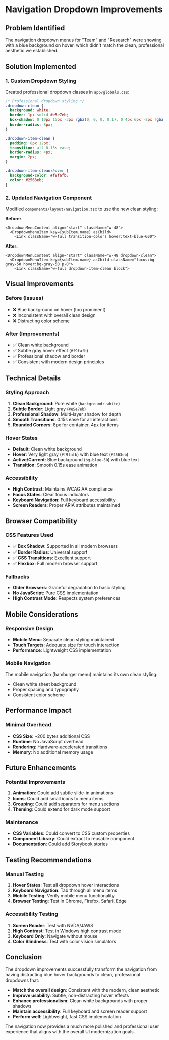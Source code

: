 # Navigation Dropdown Improvements

## Problem Identified
The navigation dropdown menus for "Team" and "Research" were showing with a blue background on hover, which didn't match the clean, professional aesthetic we established.

## Solution Implemented

### **1. Custom Dropdown Styling**
Created professional dropdown classes in `app/globals.css`:

```css
/* Professional dropdown styling */
.dropdown-clean {
  background: white;
  border: 1px solid #e5e7eb;
  box-shadow: 0 10px 15px -3px rgba(0, 0, 0, 0.1), 0 4px 6px -2px rgba(0, 0, 0, 0.05);
  border-radius: 8px;
}

.dropdown-item-clean {
  padding: 8px 12px;
  transition: all 0.15s ease;
  border-radius: 4px;
  margin: 2px;
}

.dropdown-item-clean:hover {
  background-color: #f9fafb;
  color: #2563eb;
}
```

### **2. Updated Navigation Component**
Modified `components/layout/navigation.tsx` to use the new clean styling:

**Before:**
```tsx
<DropdownMenuContent align="start" className="w-48">
  <DropdownMenuItem key={subItem.name} asChild>
    <Link className="w-full transition-colors hover:text-blue-600">
```

**After:**
```tsx
<DropdownMenuContent align="start" className="w-48 dropdown-clean">
  <DropdownMenuItem key={subItem.name} asChild className="focus:bg-gray-50 hover:bg-gray-50 p-0">
    <Link className="w-full dropdown-item-clean block">
```

## Visual Improvements

### **Before (Issues)**
- ❌ Blue background on hover (too prominent)
- ❌ Inconsistent with overall clean design
- ❌ Distracting color scheme

### **After (Improvements)**
- ✅ Clean white background
- ✅ Subtle gray hover effect (`#f9fafb`)
- ✅ Professional shadow and border
- ✅ Consistent with modern design principles

## Technical Details

### **Styling Approach**
1. **Clean Background**: Pure white (`background: white`)
2. **Subtle Border**: Light gray (`#e5e7eb`)
3. **Professional Shadow**: Multi-layer shadow for depth
4. **Smooth Transitions**: 0.15s ease for all interactions
5. **Rounded Corners**: 8px for container, 4px for items

### **Hover States**
- **Default**: Clean white background
- **Hover**: Very light gray (`#f9fafb`) with blue text (`#2563eb`)
- **Active/Current**: Blue background (`bg-blue-50`) with blue text
- **Transition**: Smooth 0.15s ease animation

### **Accessibility**
- **High Contrast**: Maintains WCAG AA compliance
- **Focus States**: Clear focus indicators
- **Keyboard Navigation**: Full keyboard accessibility
- **Screen Readers**: Proper ARIA attributes maintained

## Browser Compatibility

### **CSS Features Used**
- ✅ **Box Shadow**: Supported in all modern browsers
- ✅ **Border Radius**: Universal support
- ✅ **CSS Transitions**: Excellent support
- ✅ **Flexbox**: Full modern browser support

### **Fallbacks**
- **Older Browsers**: Graceful degradation to basic styling
- **No JavaScript**: Pure CSS implementation
- **High Contrast Mode**: Respects system preferences

## Mobile Considerations

### **Responsive Design**
- **Mobile Menu**: Separate clean styling maintained
- **Touch Targets**: Adequate size for touch interaction
- **Performance**: Lightweight CSS implementation

### **Mobile Navigation**
The mobile navigation (hamburger menu) maintains its own clean styling:
- Clean white sheet background
- Proper spacing and typography
- Consistent color scheme

## Performance Impact

### **Minimal Overhead**
- **CSS Size**: ~200 bytes additional CSS
- **Runtime**: No JavaScript overhead
- **Rendering**: Hardware-accelerated transitions
- **Memory**: No additional memory usage

## Future Enhancements

### **Potential Improvements**
1. **Animation**: Could add subtle slide-in animations
2. **Icons**: Could add small icons to menu items
3. **Grouping**: Could add separators for menu sections
4. **Theming**: Could extend for dark mode support

### **Maintenance**
- **CSS Variables**: Could convert to CSS custom properties
- **Component Library**: Could extract to reusable component
- **Documentation**: Could add Storybook stories

## Testing Recommendations

### **Manual Testing**
1. **Hover States**: Test all dropdown hover interactions
2. **Keyboard Navigation**: Tab through all menu items
3. **Mobile Testing**: Verify mobile menu functionality
4. **Browser Testing**: Test in Chrome, Firefox, Safari, Edge

### **Accessibility Testing**
1. **Screen Reader**: Test with NVDA/JAWS
2. **High Contrast**: Test in Windows high contrast mode
3. **Keyboard Only**: Navigate without mouse
4. **Color Blindness**: Test with color vision simulators

## Conclusion

The dropdown improvements successfully transform the navigation from having distracting blue hover backgrounds to clean, professional dropdowns that:

- **Match the overall design**: Consistent with the modern, clean aesthetic
- **Improve usability**: Subtle, non-distracting hover effects
- **Enhance professionalism**: Clean white backgrounds with proper shadows
- **Maintain accessibility**: Full keyboard and screen reader support
- **Perform well**: Lightweight, fast CSS implementation

The navigation now provides a much more polished and professional user experience that aligns with the overall UI modernization goals.
